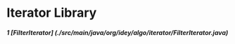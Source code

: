 # Iterator Library
##### 1 [FilterIterator] (./src/main/java/org/idey/algo/iterator/FilterIterator.java)